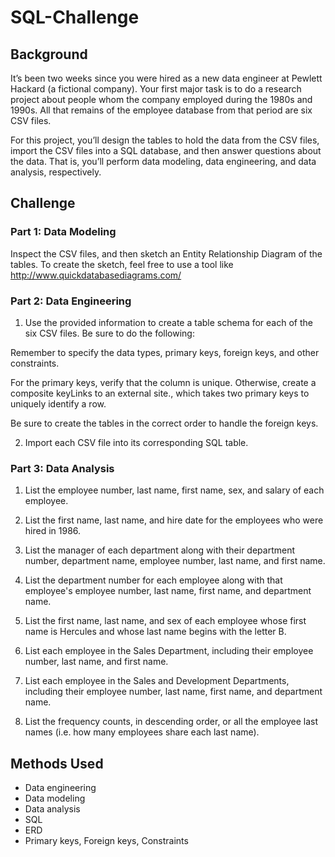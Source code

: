 # **SQL-Challenge**

## Background
It’s been two weeks since you were hired as a new data engineer at Pewlett Hackard (a fictional company). Your first major task is to do a research project about people whom the company employed during the 1980s and 1990s. All that remains of the employee database from that period are six CSV files.

For this project, you’ll design the tables to hold the data from the CSV files, import the CSV files into a SQL database, and then answer questions about the data. That is, you’ll perform data modeling, data engineering, and data analysis, respectively.

## Challenge 

### Part 1: Data Modeling
Inspect the CSV files, and then sketch an Entity Relationship Diagram of the tables. To create the sketch, feel free to use a tool like http://www.quickdatabasediagrams.com/

### Part 2: Data Engineering 
1. Use the provided information to create a table schema for each of the six CSV files. Be sure to do the following:

Remember to specify the data types, primary keys, foreign keys, and other constraints.

For the primary keys, verify that the column is unique. Otherwise, create a composite keyLinks to an external site., which takes two primary keys to uniquely identify a row.

Be sure to create the tables in the correct order to handle the foreign keys.

2. Import each CSV file into its corresponding SQL table.

### Part 3: Data Analysis 
1. List the employee number, last name, first name, sex, and salary of each employee.

2. List the first name, last name, and hire date for the employees who were hired in 1986.

3. List the manager of each department along with their department number, department name, employee number, last name, and first name.

4. List the department number for each employee along with that employee's employee number, last name, first name, and department name. 

5. List the first name, last name, and sex of each employee whose first name is Hercules and whose last name begins with the letter B.

6. List each employee in the Sales Department, including their employee number, last name, and first name. 

7. List each employee in the Sales and Development Departments, including their employee number, last name, first name, and department name. 
    
8. List the frequency counts, in descending order, or all the employee last names (i.e. how many employees share each last name).

## Methods Used 
* Data engineering 
* Data modeling
* Data analysis 
* SQL 
* ERD 
* Primary keys, Foreign keys, Constraints
